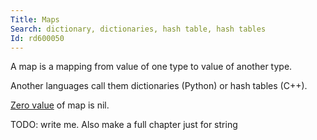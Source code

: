 ```yaml
---
Title: Maps
Search: dictionary, dictionaries, hash table, hash tables
Id: rd600050
---
```

A map is a mapping from value of one type to value of another type.

Another languages call them dictionaries (Python) or hash tables (C++).

[Zero value](a-6069) of map is nil.

TODO: write me. Also make a full chapter just for string


